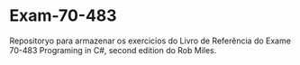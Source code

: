 # Exam-70-483
Repositoryo para armazenar os exercicios do Livro de Referência do Exame 70-483 Programing in C#, second edition do Rob Miles.
